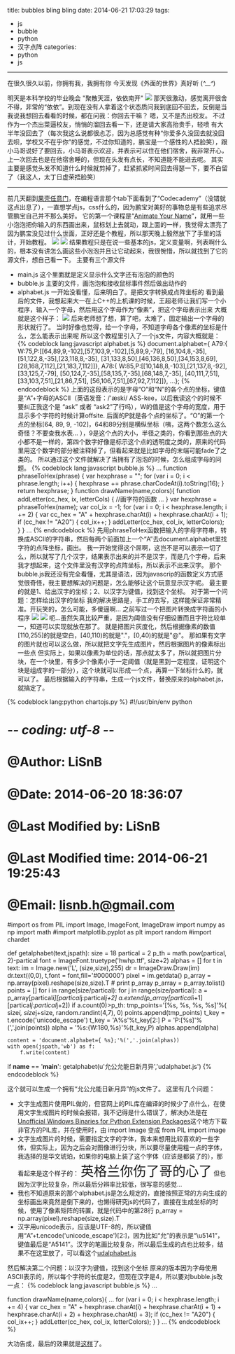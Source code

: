 title: bubbles bling bling
date: 2014-06-21 17:03:29
tags: 
- js
- bubble
- python
- 汉字点阵
categories:
- python
- js
---
> 
在很久很久以前，你拥有我，我拥有你
今天发现《外面的世界》真好听 (*^__^*) 

<!-- more -->

<script type="text/javascript" src="/js/jquery-2.1.0.min.js"></script>
<script type="text/javascript" src="/js/customize/bubble/udalpha.js"></script>
<input type="hidden" id="bubbleword" value="南开大学">
<canvas id="myCanvas"></canvas>
<script type="text/javascript" src="/js/customize/bubble/bubbles.js"></script>
<script type="text/javascript" src="/js/customize/bubble/main.js"></script>

明天是本科学校的毕业晚会
"聚散天涯，依依南开"
![](/img/0621/1.PNG)
那天很激动，感觉离开很舍不得，非常的“依依”。到现在没有人拿着这个状态质问我到底回不回去，反倒是当我说我想回去看看的时候，都在问我：你回去干嘛？
嗯，又不是杰出校友。
不过作为一个杰出菜逼校友，悄悄的溜回去看一下，还是请大家高抬贵手，轻喷
有大半年没回去了（每次我这么说都很忐忑，因为总感觉有种“你爱多久没回去就没回去呗，学校又不在乎你”的感觉，不过你知道的，鹏宝是一个感性的人捂脸笑），跟小马哥说好了要回去，小马哥表示欢迎，并表示可以住在他们宿舍，我非常开心，上一次回去也是在他宿舍睡的，但现在头发有点长，不知道能不能进去呢。
其实主要是感觉头发不知道什么时候就剪掉了，赶紧抓紧时间回去得瑟一下，要不白留了（我这人，太丁日虚荣捂脸笑）

---------------

前几天翻到[果壳任意门][2]，在编程语言那个tab下面看到了“Codecademy”（没错就这点出息了），一直想学点js，css什么的，因为鹏宝对美好的事物总是有些追求尽管鹏宝自己并不那么美好。
它的第一个课程是“[Animate Your Name][1]”，就用一些小泡泡把你输入的东西画出来，鼠标划上去就动，跟上面的一样，我觉得太漂亮了因为鹏宝没见过什么世面，正好还是个教程，所以那天晚上毅然放下了手里的活计，开始教程。
![](/img/0621/2.PNG)
![](/img/0621/3.PNG)
结果教程只是在说一些基本的js，定义变量啊，列表啊什么的，根本没有讲怎么画这些小泡泡并且让它动起来，我很惋惜，所以就找到了它的源文件，想自己看一下。
主要有三个源文件
- main.js  这个里面就是定义显示什么文字还有泡泡的颜色的
- bubble.js  主要的文件，画泡泡和接收鼠标事件然后做出动作的
- alphabet.js  一开始没看懂，后来明白了。是把文字转换成点阵坐标的
看到最后的文件，我想起来大一在上C++的上机课的时候，王超老师让我们写一个小程序，输入一个字母，然后用这个字母作为“像素”，把这个字母表示出来
大概就是这个样子：
![](/img/0621/4.PNG)
后来老师想了想，算了吧，太难了，固定输出一个字母的形状就行了。
当时好像也觉得，给一个字母，不知道字母各个像素的坐标是什么，怎么能表示出来呢
所以这个教程里引入了一个js文件，内容大概就是：
{% codeblock lang:javascript alphabet.js %}
document.alphabet={
                A79:{
                        W:75,P:[[64,89,9,-102],[57,103,9,-102],[5,89,9,-79],
                                [16,104,8,-35],[51,122,8,-35],[23,118,8,-35],
                                [31,133,8,50],[46,136,8,50],[34,153,8,69],
                                [28,168,7,112],[21,183,7,112]]},
                A78:{
                        W:85,P:[[10,148,8,-103],[21,137,8,-92],[33,125,7,-79],
                                [50,124,7,-35],[58,135,7,-35],[68,148,7,-35],
                                [40,111,7,51],[33,103,7,51],[21,86,7,51],
                                [56,106,7,51],[67,92,7,112]]},
                ...};
{% endcodeblock %}
上面的这段表示的是字母“O”和“N”的各个点的坐标，键值是“A”+字母的ASCII（英语发音：/'æski/ ASS-kee，以后我读这个的时候不要纠正我这个是 “ask” 或者 “ask2”了行吗），W的值是这个字母的宽度，用于显示多个字符的时候计算offsite.
后面的P就是各个点的坐标了。“O”的第一个点的坐标[64, 89, 9, -102]，64和89分别是横纵坐标（咦，这两个数怎么这么奇怪？不要查我水表... ），9是这个点的大小，半径之类的，你看到那些点的大小都不是一样的，第四个数字好像是标示这个点的透明度之类的，原来的代码里用这个数字的部分被注释掉了，但看起来就是比如字母的末端可能fade了之类的。
所以通过这个文件就解决了当拥有了泡泡的时候，怎么组成字母的问题。
{% codeblock lang:javascript bubble.js %}
...
function phraseToHex(phrase) {
    var hexphrase = "";
    for (var i = 0; i < phrase.length; i++) {
        hexphrase += phrase.charCodeAt(i).toString(16);
    }
    return hexphrase;
}
function drawName(name,colors){
    function addLetter(cc_hex, ix, letterCols) {
    //画字符的函数
    ...
    }
    var hexphrase = phraseToHex(name);
    var col_ix = -1;
    for (var i = 0; i < hexphrase.length; i += 2) {
        var cc_hex = "A" + hexphrase.charAt(i) + hexphrase.charAt(i + 1);
        if (cc_hex != "A20") {
            col_ix++;
        }
        addLetter(cc_hex, col_ix, letterColors);
    }
}
...
{% endcodeblock %}
先用phraseToHex函数把输入的字母字符串，转换成ASCII的字符串，然后每两个前面加上一个“A”去document.alphabet里找字符的点阵坐标，画出。
我一开始觉得这个屌啊，这岂不是可以表示一切了么，所以就写了几个汉字，结果表示出来的并不是汉字，而是几个字母，后来我才想起来，这个文件里没有汉字的点阵坐标，所以表示不出来汉字。
那个bubble.js我还没有完全看懂，尤其是语法，因为javascrip的函数定义方式感觉很奇怪，我主要想解决的问题是，怎么能够让这个玩意显示汉字呢。
最主要的就是1、给出汉字的坐标；2、以汉字为键值，找到这个坐标。
对于第一个问题：怎样给出汉字的坐标
我的解决思路是，手工的去写，这样能保证非常精准。开玩笑的，怎么可能，多傻逼啊... 
之前写过一个把图片转换成字符画的小程序
![](/img/0621/ali.jpg)
![](/img/0621/5.PNG)
呃...虽然失真比较严重，是因为阈值没有仔细设置而且字符比较单一，知道可以实现就放在那了。
就是把图片灰度化，然后根据像素的数值[110,255]的就是空白，[40,110)的就是"."，[0,40)的就是"@"。
那如果有文字的图片就也可以这么做，所以就把文字先生成图片，然后根据图片的像素标出一些点
但实际上，如果以像素为单位的话，那点就太多了，所以就把图片分块，在一个块里，有多少个像素小于一定阈值（就是黑到一定程度，证明这个块是组成字的一部分），这个块就可以形成一个点，再算一下坐标什么的，就可以了。
最后根据输入的字符串，生成一个js文件，替换原来的alphabet.js，就搞定了。

{% codeblock lang:python chartojs.py %}
#!/usr/bin/env python
# -*- coding: utf-8 -*-
# @Author: LiSnB
# @Date:   2014-06-20 18:36:07
# @Last Modified by:   LiSnB
# @Last Modified time: 2014-06-21 19:25:43
# @Email: lisnb.h@gmail.com

#import os
from PIL import Image, ImageFont, ImageDraw
import numpy as np 
import math 
#import matplotlib.pyplot as plt
import random
#import chardet

def getalphabet(text,jspath):
    size = 18
    partical = 2
    p_th = math.pow(partical, 2)-partical
    font = ImageFont.truetype('hwhp.ttf', size+2)
    alphas = []
    for t in text:
        im = Image.new('L', (size,size),255)
        dr = ImageDraw.Draw(im)
        dr.text((0,0), t,font = font,fill='#000000')
        pixel = im.getdata()
        p_array = np.array(pixel).reshape(size,size).T
        # print p_array
        p_array = p_array.tolist()
        points = []
        for i in range(size/partical):
            for j in range(size/partical):
                a = p_array[partical*i][partical*j:partical*j+2]
                a.extend(p_array[partical*i+1][partical*j:partical*j+2])
                if a.count(0)>p_th:
                    tmp_points='[%s, %s, %s, %s]'%( size*i,
                                                    size*j+size,
                                                    random.randint(4,7),
                                                    0)
                    points.append(tmp_points)
        t_key = t.encode('unicode_escape')
        t_key = 'A%s'%t_key[2:]
        P = 'P:[%s]'%(','.join(points))
        alpha = '%s:{W:180,%s}'%(t_key,P)
        alphas.append(alpha)

    content = 'document.alphabet={ %s};'%(','.join(alphas))
    with open(jspath,'wb') as f:
        f.write(content)

if __name__ == '__main__':
    getalphabet(u'允公允能日新月异','udalphabet.js')
{% endcodeblock %}

这个就可以生成一个拥有“允公允能日新月异”的js文件了。
这里有几个问题：
- 文字生成图片使用PIL做的，但官网上的PIL库在编译的时候少了点什么，在使用文字生成图片的时候会报错，我不记得是什么错误了，解决办法是在[Unofficial Windows Binaries for Python Extension Packages][3]这个地方下载非官方的PIL库，并在使用时，由
    import Image
变成
    from PIL import image
- 文字生成图片的时候，需要指定文字的字体，我本来想用比较喜欢的一些字体，但实际上，因为之后会对图像进行分块，所以要尽量使用粗一点的字体，我选择的是华文琥珀，如果你的电脑上装了这个字体（应该是都装了的），那看起来是这个样子的：
<span style="font-family:华文琥珀;font-size:30px">英格兰你伤了哥的心了</span>
但也因为汉字比较复杂，所以最后分辨率比较低，很写意的感觉... 
- 我也不知道原来的那个alphabet.js是怎么规定的，直接按照正常的方向生成的坐标画出来竟然是倒下来的，也懒得研究js的代码了，直接在生成坐标的时候，使用了像素矩阵的转置，就是代码中的第28行
p_array = np.array(pixel).reshape(size,size).T
- 汉字用unicode表示，应该是UTF-8的，所以键值用“A”+t.encode('unicode_escape')[2:]，因为比如“允”的表示是“\u5141”，键值最后是“A5141”。汉字的笔画比较复杂，所以最后生成的点也比较多，结果不在这里放了，可以看这个[udalphabet.js](/js/customize/bubble/udalpha.js)

然后解决第二个问题：以汉字为键值，找到这个坐标
原来的版本因为字母使用ASCII表示的，所以每个字符的长度是2，但现在汉字是4，所以要对bubble.js改一点：
{% codeblock lang:javascript bubble.js %}
...

function drawName(name,colors){
    ...
    for (var i = 0; i < hexphrase.length; i += 4) {
        var cc_hex = "A" + hexphrase.charAt(i) 
                         + hexphrase.charAt(i + 1)
                         + hexphrase.charAt(i + 2)
                         + hexphrase.charAt(i + 3);
        if (cc_hex != "A20") {
            col_ix++;
        }
        addLetter(cc_hex, col_ix, letterColors);
    }
}
...
{% endcodeblock %}

大功告成，最后的效果就是<a href="#myCanvas">这样</a>了。




[1]:http://www.codecademy.com/zh/courses/animate-your-name/0/1 "codecademy: animate your name"
[2]:http://gate.guokr.com/ "果壳任意门"
[3]:http://www.lfd.uci.edu/~gohlke/pythonlibs/ 